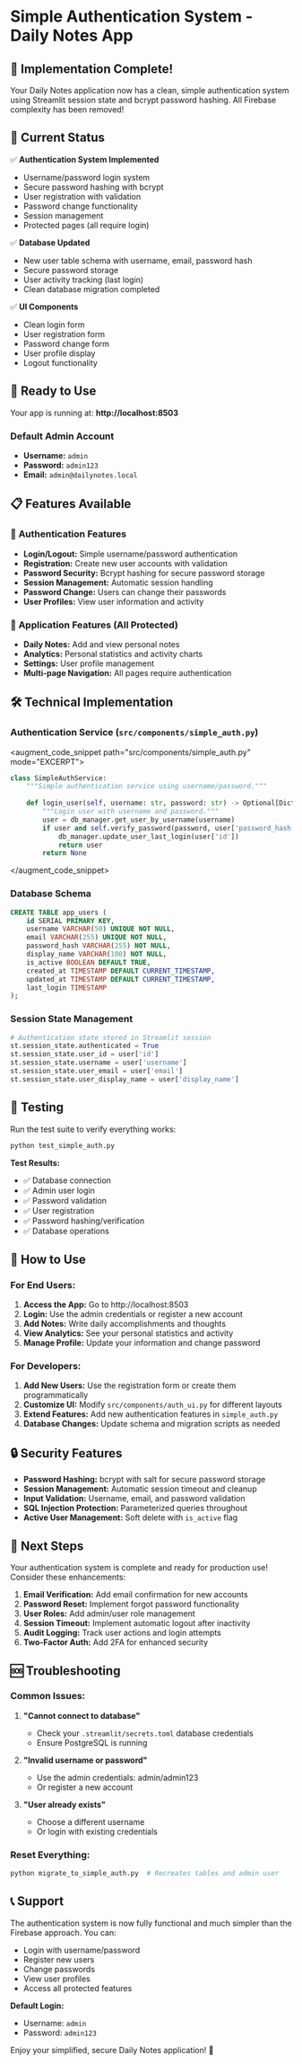 # Simple Authentication System - Daily Notes App

## 🎉 Implementation Complete!

Your Daily Notes application now has a clean, simple authentication system using Streamlit session state and bcrypt password hashing. All Firebase complexity has been removed!

## 🚀 **Current Status**

✅ **Authentication System Implemented**
- Username/password login system
- Secure password hashing with bcrypt
- User registration with validation
- Password change functionality
- Session management
- Protected pages (all require login)

✅ **Database Updated**
- New user table schema with username, email, password hash
- Secure password storage
- User activity tracking (last login)
- Clean database migration completed

✅ **UI Components**
- Clean login form
- User registration form
- Password change form
- User profile display
- Logout functionality

## 🔑 **Ready to Use**

Your app is running at: **http://localhost:8503**

### Default Admin Account
- **Username:** `admin`
- **Password:** `admin123`
- **Email:** `admin@dailynotes.local`

## 📋 **Features Available**

### 🔐 **Authentication Features**
- **Login/Logout:** Simple username/password authentication
- **Registration:** Create new user accounts with validation
- **Password Security:** Bcrypt hashing for secure password storage
- **Session Management:** Automatic session handling
- **Password Change:** Users can change their passwords
- **User Profiles:** View user information and activity

### 📝 **Application Features** (All Protected)
- **Daily Notes:** Add and view personal notes
- **Analytics:** Personal statistics and activity charts
- **Settings:** User profile management
- **Multi-page Navigation:** All pages require authentication

## 🛠️ **Technical Implementation**

### **Authentication Service** (`src/components/simple_auth.py`)
<augment_code_snippet path="src/components/simple_auth.py" mode="EXCERPT">
```python
class SimpleAuthService:
    """Simple authentication service using username/password."""
    
    def login_user(self, username: str, password: str) -> Optional[Dict]:
        """Login user with username and password."""
        user = db_manager.get_user_by_username(username)
        if user and self.verify_password(password, user['password_hash']):
            db_manager.update_user_last_login(user['id'])
            return user
        return None
```
</augment_code_snippet>

### **Database Schema**
```sql
CREATE TABLE app_users (
    id SERIAL PRIMARY KEY,
    username VARCHAR(50) UNIQUE NOT NULL,
    email VARCHAR(255) UNIQUE NOT NULL,
    password_hash VARCHAR(255) NOT NULL,
    display_name VARCHAR(100) NOT NULL,
    is_active BOOLEAN DEFAULT TRUE,
    created_at TIMESTAMP DEFAULT CURRENT_TIMESTAMP,
    updated_at TIMESTAMP DEFAULT CURRENT_TIMESTAMP,
    last_login TIMESTAMP
);
```

### **Session State Management**
```python
# Authentication state stored in Streamlit session
st.session_state.authenticated = True
st.session_state.user_id = user['id']
st.session_state.username = user['username']
st.session_state.user_email = user['email']
st.session_state.user_display_name = user['display_name']
```

## 🧪 **Testing**

Run the test suite to verify everything works:
```bash
python test_simple_auth.py
```

**Test Results:**
- ✅ Database connection
- ✅ Admin user login
- ✅ Password validation
- ✅ User registration
- ✅ Password hashing/verification
- ✅ Database operations

## 📖 **How to Use**

### **For End Users:**

1. **Access the App:** Go to http://localhost:8503
2. **Login:** Use the admin credentials or register a new account
3. **Add Notes:** Write daily accomplishments and thoughts
4. **View Analytics:** See your personal statistics and activity
5. **Manage Profile:** Update your information and change password

### **For Developers:**

1. **Add New Users:** Use the registration form or create them programmatically
2. **Customize UI:** Modify `src/components/auth_ui.py` for different layouts
3. **Extend Features:** Add new authentication features in `simple_auth.py`
4. **Database Changes:** Update schema and migration scripts as needed

## 🔒 **Security Features**

- **Password Hashing:** bcrypt with salt for secure password storage
- **Session Management:** Automatic session timeout and cleanup
- **Input Validation:** Username, email, and password validation
- **SQL Injection Protection:** Parameterized queries throughout
- **Active User Management:** Soft delete with `is_active` flag

## 🎯 **Next Steps**

Your authentication system is complete and ready for production use! Consider these enhancements:

1. **Email Verification:** Add email confirmation for new accounts
2. **Password Reset:** Implement forgot password functionality
3. **User Roles:** Add admin/user role management
4. **Session Timeout:** Implement automatic logout after inactivity
5. **Audit Logging:** Track user actions and login attempts
6. **Two-Factor Auth:** Add 2FA for enhanced security

## 🆘 **Troubleshooting**

### Common Issues:

1. **"Cannot connect to database"**
   - Check your `.streamlit/secrets.toml` database credentials
   - Ensure PostgreSQL is running

2. **"Invalid username or password"**
   - Use the admin credentials: admin/admin123
   - Or register a new account

3. **"User already exists"**
   - Choose a different username
   - Or login with existing credentials

### **Reset Everything:**
```bash
python migrate_to_simple_auth.py  # Recreates tables and admin user
```

## 📞 **Support**

The authentication system is now fully functional and much simpler than the Firebase approach. You can:

- Login with username/password
- Register new users
- Change passwords
- View user profiles
- Access all protected features

**Default Login:**
- Username: `admin`
- Password: `admin123`

Enjoy your simplified, secure Daily Notes application! 🎉
